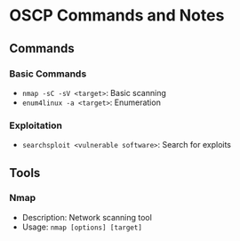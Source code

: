 # OSCP Commands and Notes

## Commands

### Basic Commands
- `nmap -sC -sV <target>`: Basic scanning
- `enum4linux -a <target>`: Enumeration

### Exploitation
- `searchsploit <vulnerable software>`: Search for exploits

## Tools

### Nmap
- Description: Network scanning tool
- Usage: `nmap [options] [target]`

